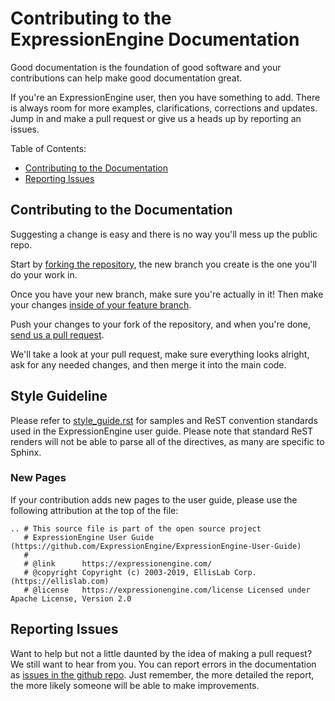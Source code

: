 # Contributing to the ExpressionEngine Documentation

Good documentation is the foundation of good software and your contributions can help make good documentation great.

If you're an ExpressionEngine user, then you have something to add. There is always room for more examples, clarifications, corrections and updates. Jump in and make a pull request or give us a heads up by reporting an issues.

Table of Contents:

- [Contributing to the Documentation](#contributing-to-the-documentation)
- [Reporting Issues](#reporting-issues)

## Contributing to the Documentation

Suggesting a change is easy and there is no way you'll mess up the public repo.

Start by [forking the repository](https://help.github.com/articles/fork-a-repo), the new branch you create is the one you'll do your work in.

Once you have your new branch, make sure you're actually in it!  Then make your changes [inside of your feature branch](https://help.github.com/articles/fork-a-repo).

Push your changes to your fork of the repository, and when you're done, [send us a pull request](https://help.github.com/articles/using-pull-requests).

We'll take a look at your pull request, make sure everything looks alright, ask for any needed changes, and then merge it into the main code.

## Style Guideline

Please refer to [style_guide.rst](style_guide.rst) for samples and ReST convention standards used in the ExpressionEngine user guide. Please note that standard ReST renders will not be able to parse all of the directives, as many are specific to Sphinx.

### New Pages

If your contribution adds new pages to the user guide, please use the following attribution at the top of the file:

<pre><code>.. # This source file is part of the open source project
   # ExpressionEngine User Guide (https://github.com/ExpressionEngine/ExpressionEngine-User-Guide)
   #
   # @link      https://expressionengine.com/
   # @copyright Copyright (c) 2003-2019, EllisLab Corp. (https://ellislab.com)
   # @license   https://expressionengine.com/license Licensed under Apache License, Version 2.0</code></pre>

## Reporting Issues

Want to help but not a little daunted by the idea of making a pull request?  We still want to hear from you.  You can report errors in the documentation as [issues in the github repo](https://github.com/ExpressionEngine/ExpressionEngine-User-Guide/issues).  Just remember, the more detailed the report, the more likely someone will be able to make improvements.
